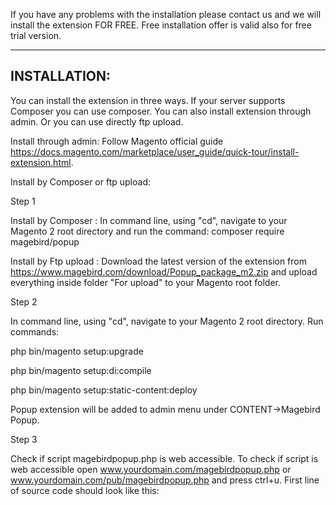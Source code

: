 If you have any problems with the installation please contact us and we will install the extension FOR FREE. Free installation offer is valid also for free trial version.

---------------------------------------
INSTALLATION:
---------------------------------------

You can install the extension in three ways. If your server supports Composer you can use composer. You can also install extension through admin. Or you can use directly ftp upload.

Install through admin:
Follow Magento official guide https://docs.magento.com/marketplace/user_guide/quick-tour/install-extension.html.

Install by Composer or ftp upload:

Step 1

Install by Composer :
In command line, using "cd", navigate to your Magento 2 root directory and run the command: composer require magebird/popup


Install by Ftp upload :
Download the latest version of the extension from https://www.magebird.com/download/Popup_package_m2.zip and upload everything inside folder "For upload" to your Magento root folder.

Step 2

In command line, using "cd", navigate to your Magento 2 root directory. Run commands:


php bin/magento setup:upgrade

php bin/magento setup:di:compile

php bin/magento setup:static-content:deploy

Popup extension will be added to admin menu under CONTENT->Magebird Popup. 

Step 3

Check if script magebirdpopup.php is web accessible. To check if script is web accessible open www.yourdomain.com/magebirdpopup.php or www.yourdomain.com/pub/magebirdpopup.php and press ctrl+u. First line of source code should look like this:
<script data-cfasync="false" type="text/javascript">
If you don't see this line but you see Page not found or any other message please ask your server admin to enable it.

Step 4

By default Mailchimp integration is already included and no further step is required. We support also Aweber, MailerLite, Constant Contact, Campaign Monitor, ActiveCampaign, Sendy, phpList, dotmailer, GetResponse, Klaviyo, Nuevomailer, Emma, Mailjet but you need to contact us to arrange it. 
